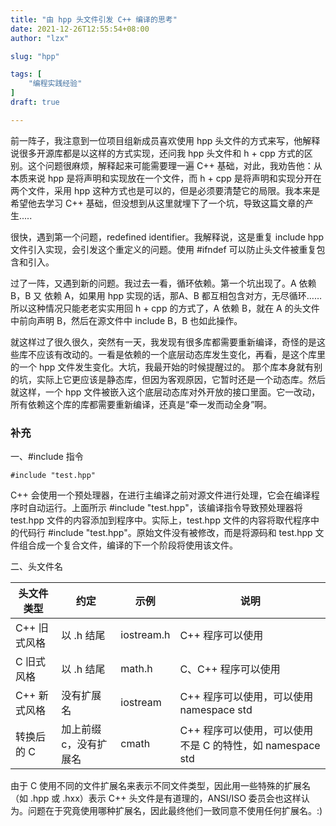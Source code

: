```yaml
---
title: "由 hpp 头文件引发 C++ 编译的思考"
date: 2021-12-26T12:55:54+08:00
author: "lzx"

slug: "hpp"

tags: [
    "编程实践经验"
]
draft: true

---
```


前一阵子，我注意到一位项目组新成员喜欢使用 hpp 头文件的方式来写，他解释说很多开源库都是以这样的方式实现，还问我 hpp 头文件和 h + cpp 方式的区别。这个问题很麻烦，解释起来可能需要理一遍 C++ 基础，对此，我劝告他：从本质来说 hpp 是将声明和实现放在一个文件，而 h + cpp 是将声明和实现分开在两个文件，采用 hpp 这种方式也是可以的，但是必须要清楚它的局限。我本来是希望他去学习 C++ 基础，但没想到从这里就埋下了一个坑，导致这篇文章的产生.....

很快，遇到第一个问题，redefined identifier。我解释说，这是重复 include hpp 文件引入实现，会引发这个重定义的问题。使用 #ifndef 可以防止头文件被重复包含和引入。

过了一阵，又遇到新的问题。我过去一看，循环依赖。第一个坑出现了。A 依赖 B，B 又 依赖 A，如果用 hpp 实现的话，那A、B 都互相包含对方，无尽循环……所以这种情况只能老老实实用回 h + cpp 的方式了，A 依赖 B，就在 A 的头文件中前向声明 B，然后在源文件中 include B，B 也如此操作。

就这样过了很久很久，突然有一天，我发现有很多库都需要重新编译，奇怪的是这些库不应该有改动的。一看是依赖的一个底层动态库发生变化，再看，是这个库里的一个 hpp 文件发生变化。大坑，我最开始的时候提醒过的。 那个库本身就有别的坑，实际上它更应该是静态库，但因为客观原因，它暂时还是一个动态库。然后就这样，一个 hpp 文件被嵌入这个底层动态库对外开放的接口里面。它一改动，所有依赖这个库的库都需要重新编译，还真是“牵一发而动全身”啊。

### 补充

一、#include 指令

```
#include "test.hpp"
```

C++ 会使用一个预处理器，在进行主编译之前对源文件进行处理，它会在编译程序时自动运行。上面所示 #include "test.hpp"，该编译指令导致预处理器将 test.hpp 文件的内容添加到程序中。实际上，test.hpp 文件的内容将取代程序中的代码行 #include "test.hpp"。原始文件没有被修改，而是将源码和 test.hpp 文件组合成一个复合文件，编译的下一个阶段将使用该文件。

二、头文件名

|头文件类型|约定|示例|说明|
|--|--|--|--|
|C++ 旧式风格|以 .h 结尾|iostream.h|C++ 程序可以使用|
|C 旧式风格|以 .h 结尾|math.h|C、C++ 程序可以使用|
|C++ 新式风格|没有扩展名|iostream|C++ 程序可以使用，可以使用 namespace std|
|转换后的 C|加上前缀 c，没有扩展名|cmath|C++ 程序可以使用，可以使用不是 C 的特性，如 namespace std|

由于 C 使用不同的文件扩展名来表示不同文件类型，因此用一些特殊的扩展名（如 .hpp 或 .hxx）表示 C++ 头文件是有道理的，ANSI/ISO 委员会也这样认为。问题在于究竟使用哪种扩展名，因此最终他们一致同意不使用任何扩展名。:)

